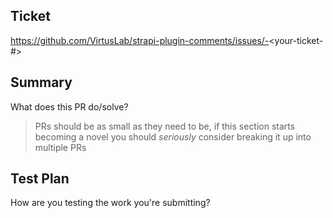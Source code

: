 ## Ticket

https://github.com/VirtusLab/strapi-plugin-comments/issues/-<your-ticket-#>

## Summary

What does this PR do/solve?

> PRs should be as small as they need to be, if this section starts becoming a novel you should _seriously_ consider breaking it up into multiple PRs

## Test Plan

How are you testing the work you're submitting?
